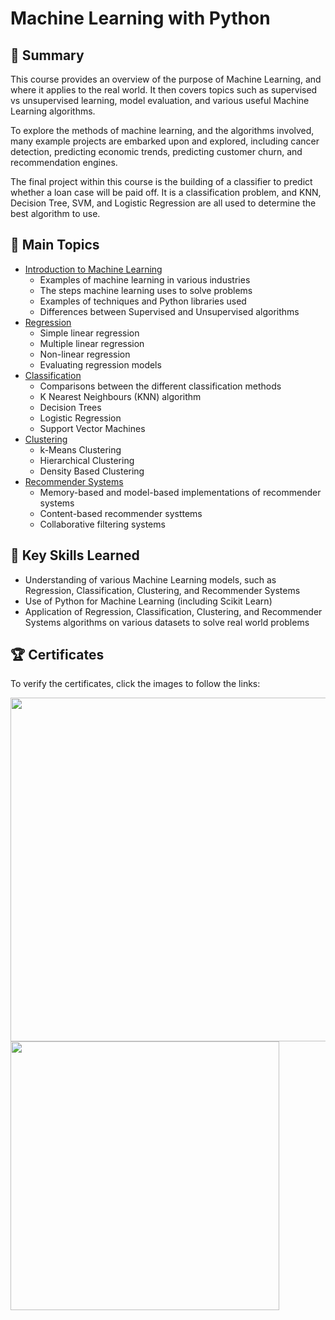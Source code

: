# Machine Learning with Python
## 📄 Summary
This course provides an overview of the purpose of Machine Learning, and where it applies to the real world. It then covers topics such as supervised vs unsupervised learning, model evaluation, and various useful Machine Learning algorithms.

To explore the methods of machine learning, and the algorithms involved, many example projects are embarked upon and explored, including cancer detection, predicting economic trends, predicting customer churn, and recommendation engines.

The final project within this course is the building of a classifier to predict whether a loan case will be paid off. It is a classification problem, and KNN, Decision Tree, SVM, and Logistic Regression are all used to determine the best algorithm to use.

## 📑 Main Topics
* [Introduction to Machine Learning](https://github.com/mauritsvzb/IBM-Data-Science-Professional-Certificate/tree/main/09.%20Machine%20Learning%20with%20Python/01.%20Introduction%20to%20Machine%20Learning)
  * Examples of machine learning in various industries
  * The steps machine learning uses to solve problems
  * Examples of techniques and Python libraries used
  * Differences between Supervised and Unsupervised algorithms
* [Regression](https://github.com/mauritsvzb/IBM-Data-Science-Professional-Certificate/tree/main/09.%20Machine%20Learning%20with%20Python/02.%20Regression)
  * Simple linear regression
  * Multiple linear regression
  * Non-linear regression
  * Evaluating regression models
* [Classification](https://github.com/mauritsvzb/IBM-Data-Science-Professional-Certificate/tree/main/09.%20Machine%20Learning%20with%20Python/03.%20Classification)
  * Comparisons between the different classification methods
  * K Nearest Neighbours (KNN) algorithm
  * Decision Trees
  * Logistic Regression
  * Support Vector Machines
* [Clustering](https://github.com/mauritsvzb/IBM-Data-Science-Professional-Certificate/tree/main/09.%20Machine%20Learning%20with%20Python/04.%20Clustering)
  * k-Means Clustering
  * Hierarchical Clustering
  * Density Based Clustering
* [Recommender Systems](https://github.com/mauritsvzb/IBM-Data-Science-Professional-Certificate/tree/main/09.%20Machine%20Learning%20with%20Python/05.%20Recommender%20Systems)
  * Memory-based and model-based implementations of recommender systems
  * Content-based recommender systtems
  * Collaborative filtering systems

## 🔑 Key Skills Learned
* Understanding of various Machine Learning models, such as Regression, Classification, Clustering, and Recommender Systems
* Use of Python for Machine Learning (including Scikit Learn)
* Application of Regression, Classification, Clustering, and Recommender Systems algorithms on various datasets to solve real world problems

## 🏆 Certificates
To verify the certificates, click the images to follow the links:

[<img src="https://github.com/mauritsvzb/IBM-Data-Science-Professional-Certificate/assets/13508894/ba1a7174-05f2-487f-8915-6873d79b4f30.png" width="550">](https://www.coursera.org/account/accomplishments/verify/58AJBY3VPLB8) [<img src="https://github.com/mauritsvzb/IBM-Data-Science-Professional-Certificate/assets/13508894/482f7d7b-3c39-4f26-b20f-744ea72209e2.png" width="430">](https://www.credly.com/badges/1716fb50-f0c9-4c3d-ad7d-4b6123158afd/public_url)

